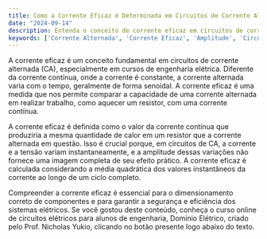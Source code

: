 ```yaml
---
title: Como a Corrente Eficaz é Determinada em Circuitos de Corrente Alternada?
date: "2024-09-14"
description: Entenda o conceito de corrente eficaz em circuitos de corrente alternada e sua importância na engenharia elétrica.
keywords: ['Corrente Alternada', 'Corrente Eficaz', 'Amplitude', 'Circuitos Elétricos']
---
```


A corrente eficaz é um conceito fundamental em circuitos de corrente alternada (CA), especialmente em cursos de engenharia elétrica. Diferente da corrente contínua, onde a corrente é constante, a corrente alternada varia com o tempo, geralmente de forma senoidal. A corrente eficaz é uma medida que nos permite comparar a capacidade de uma corrente alternada em realizar trabalho, como aquecer um resistor, com uma corrente contínua.

A corrente eficaz é definida como o valor da corrente contínua que produziria a mesma quantidade de calor em um resistor que a corrente alternada em questão. Isso é crucial porque, em circuitos de CA, a corrente e a tensão variam instantaneamente, e a amplitude dessas variações não fornece uma imagem completa de seu efeito prático. A corrente eficaz é calculada considerando a média quadrática dos valores instantâneos da corrente ao longo de um ciclo completo.

Compreender a corrente eficaz é essencial para o dimensionamento correto de componentes e para garantir a segurança e eficiência dos sistemas elétricos. Se você gostou deste conteúdo, conheça o curso online de circuitos elétricos para alunos de engenharia, Domínio Elétrico, criado pelo Prof. Nicholas Yukio, clicando no botão presente logo abaixo do texto.